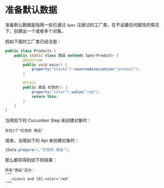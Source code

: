 # 准备默认数据

准备默认数据是指用一些已通过 `Spec` 注册过的工厂类，在不设置任何属性的情况下，创建出一个或者多个对象。

假如下面的工厂类已经注册：

```java
public class Products {
    public static class 商品 extends Spec<Product> {
        @Override
        public void main() {
            property("stocks").reverseAssociation("product");
        }

        @Trait
        public 商品 红色的() {
            property("color").value("red");
            return this;
        }
    }
}
```

当用如下的 Cucumber Step 来创建对象时：

```gherkin
存在1个"红色的 商品"
```

或者，当用如下的 Api 来创建对象时：

```java
jData.prepare(1,"红色的 商品");
```

那么都将得到如下的结果：

```gherkin
所有"商品"应为：
"""
  .size=1 and [0].color='red'
"""
```